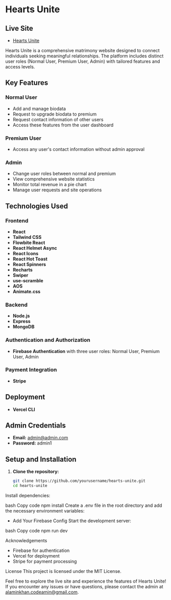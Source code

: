 # Hearts Unite

## Live Site
- [Hearts Unite](https://hearts-unite-e66d8.web.app/)

Hearts Unite is a comprehensive matrimony website designed to connect individuals seeking meaningful relationships. The platform includes distinct user roles (Normal User, Premium User, Admin) with tailored features and access levels. 

## Key Features

### Normal User
- Add and manage biodata
- Request to upgrade biodata to premium
- Request contact information of other users
- Access these features from the user dashboard

### Premium User
- Access any user's contact information without admin approval

### Admin
- Change user roles between normal and premium
- View comprehensive website statistics
- Monitor total revenue in a pie chart
- Manage user requests and site operations

## Technologies Used

### Frontend
- **React**
- **Tailwind CSS**
- **Flowbite React**
- **React Helmet Async**
- **React Icons**
- **React Hot Toast**
- **React Spinners**
- **Recharts**
- **Swiper**
- **use-scramble**
- **AOS**
- **Animate.css**

### Backend
- **Node.js**
- **Express**
- **MongoDB**

### Authentication and Authorization
- **Firebase Authentication** with three user roles: Normal User, Premium User, Admin

### Payment Integration
- **Stripe**

## Deployment
- **Vercel CLI**

## Admin Credentials
- **Email:** admin@admin.com
- **Password:** admin1

## Setup and Installation

1. **Clone the repository:**
   ```bash
   git clone https://github.com/yourusername/hearts-unite.git
   cd hearts-unite
Install dependencies:

bash
Copy code
npm install
Create a .env file in the root directory and add the necessary environment variables:

- Add Your Firebase Config
Start the development server:

bash
Copy code
npm run dev

Acknowledgements
- Firebase for authentication
- Vercel for deployment
- Stripe for payment processing

License
This project is licensed under the MIT License.

Feel free to explore the live site and experience the features of Hearts Unite! If you encounter any issues or have questions, please contact the admin at alaminkhan.codeamin@gmail.com.